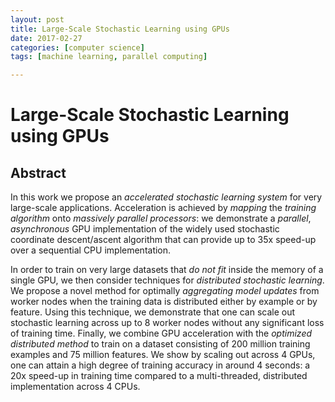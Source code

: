 ```yaml
---
layout: post
title: Large-Scale Stochastic Learning using GPUs
date: 2017-02-27
categories: [computer science]
tags: [machine learning, parallel computing]

---
```







# Large-Scale Stochastic Learning using GPUs

## Abstract

In this work we propose an *accelerated stochastic learning system* for very large-scale applications. Acceleration is achieved by *mapping* the *training algorithm* onto *massively parallel processors*: we demonstrate a *parallel*, *asynchronous* GPU implementation of the widely used stochastic coordinate descent/ascent algorithm that can provide up to 35x speed-up over a sequential CPU implementation. 

In order to train on very large datasets that *do not fit* inside the memory of a single GPU, we then consider techniques for *distributed stochastic learning*. We propose a novel method for optimally *aggregating model updates* from worker nodes when the training data is distributed either by example or by feature. Using this technique, we demonstrate that one can scale out stochastic learning across up to 8 worker nodes without any significant loss of training time. Finally, we combine GPU acceleration with the *optimized distributed method* to train on a dataset consisting of 200 million training examples and 75 million features. We show by scaling out across 4 GPUs, one can attain a high degree of training accuracy in around 4 seconds: a 20x speed-up in training time compared to a multi-threaded, distributed implementation across 4 CPUs.